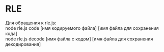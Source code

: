 # RLE
Для обращения к rle.js:  
node rle.js code [имя кодируемого файла] [имя файла для сохранения кода]  
node rle.js decode [имя файла с кодом] [имя файла для сохранения декодирования]
